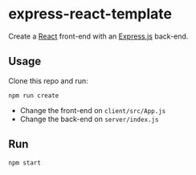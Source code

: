 # express-react-template
Create a [React](https://reactjs.org/) front-end with an [Express.js](https://expressjs.com/) back-end.

## Usage
Clone this repo and run:
```
npm run create
```
- Change the front-end on `client/src/App.js`
- Change the back-end on `server/index.js`

## Run
```
npm start
```
